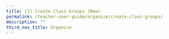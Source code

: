 ```yaml
---
title: (1) Create Class Groups (New)
permalink: /teacher-user-guide/organise/create-class-groups/
description: ""
third_nav_title: Organise
---
```

